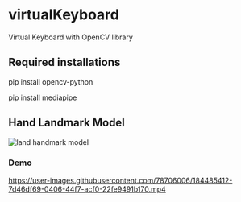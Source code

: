 # virtualKeyboard
 Virtual Keyboard with OpenCV library
  
## Required installations
pip install opencv-python

pip install mediapipe

## Hand Landmark Model

![land handmark model](https://user-images.githubusercontent.com/78706006/184490197-bcb0184b-e288-4234-8f93-06d38a7db50b.png)



### **Demo**

https://user-images.githubusercontent.com/78706006/184485412-7d46df69-0406-44f7-acf0-22fe9491b170.mp4

